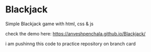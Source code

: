 # Blackjack
Simple Blackjack game with html, css &amp; js

check the demo here: https://anveshpenchala.github.io/Blackjack/

i am pushinng this code to practice repository on branch card
